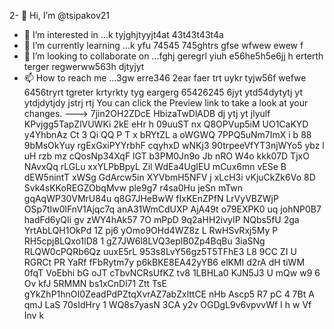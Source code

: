 2- 👋 Hi, I’m @tsipakov21
- 👀 I’m interested in ...k tyjghjtyyjt4at 43t43t43t4a
- 🌱 I’m currently learning ...k yfu 74545 745ghtrs gfse wfwew ewew f
- 💞️ I’m looking to collaborate on ...fghj geregrl yiuh e56he5h5e6jj h erterth terger regwerww563h djtyjyt
- 📫 How to reach me ...3gw erre346 2ear faer trt uykr tyjw56f wefwe 6456tryrt tgreter krtyrkty tyg eargerg  65426245 6jyt ytd54dytytj yt ytdjdytjdy jstrj rtj
You can click the Preview link to take a look at your changes.
--->
7jin2OH2ZDcE
HbizaTwDlADB
dj ytj yt jlyulf
KPvjgg5TapZlVUWKi
2kE eHr h
09uuST nx  Q8OPVup5iM UO1CaKYD
y4YhbnAz Ct 3
Qi QQ P  T
x  bRYtZL a  oWGWQ 7PPQ5uNm7ImX i b 88 9bMsOkYuy rgExGxiPYYrbhF cqyhxD wNKj3 90trpeeVfYT3njWYo5 ybz l uH rzb mz cQosNp34XqF lGT b3PM0Jn9o Jb  nRO W4o kkk07D TjxO NAvxQq rLGLu xxYLPbBpyL Zil WdEa4UgIEU  mCux6mn vESe B dEW5nintT xWSg GdArcw5in XYVbmH5NFV j  xLcH3i vKjuCkZk6Vo 8D Svk4sKKoREGZObqMvw ple9g7 r4sa0Hu jeSn mTwn gqAqWP30VMrU84u q8G7JHeBwW fIxKEnZPfN LrVyVBZWjP OSp7tIw0lFnV1Ajqc7q anA31WmCdUXP AjA49t  o79EXPK0 uq johNP0B7 hadFd6yQIi  gv  zWY4hAk57 7O mPpD 9q2aHH2ivyIP NQbs5fU 2ga YrtAbLQH1OkPd 1Z pj6 yOmo9OHd4WZ8z L RwHSvRxj5My P  RH5cpj8LQxo1lD8  1 gZ7JW6l8LVQ3eplB0Zp4BqBu 3iaSNg RLQW0cPQRb6Qz  uuxE5rL 953s8LvY56gz5T5TFhE3 L8 9CC ZI U RGRCt  PR YaRf fFbRytm7y p6kBKE8EA42yYB6 elKMI d2rA dH tiWM 0fqT VoEbhi bG oJT cTbvNCRsUfKZ tv8   1LBHLa0 KJN5J3 U mQw w9 6 Ov kfJ 5RMMN bs1xCnDl71 Ztt TsE  gYkZhP1hnOI0ZeadPdPZtqXvrAZ7abZxlttCE nHb Ascp5 R7 pC 4 7Bt A  qmJ LaS 70sIdHry 1 WQ8s7yasN 3CA y2v OGDgL9v6vpvvWf I  h w Vf Inv k
